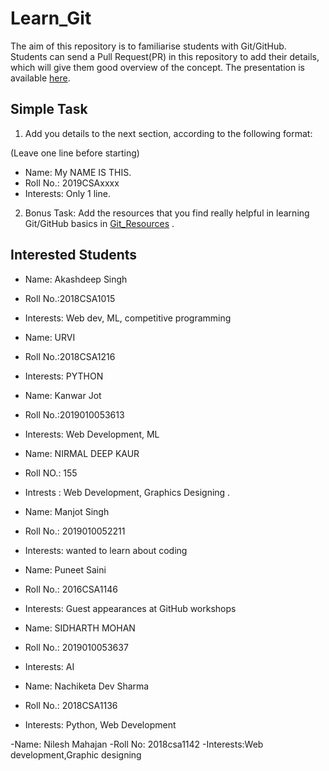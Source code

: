 # Learn_Git

The aim of this repository is to familiarise students with Git/GitHub. Students can send a Pull Request(PR) in this repository to add their details, which will give them good overview of the concept. The presentation is available [here](Presentation.pdf).

## Simple Task
1. Add you details to the next section, according to the following format:

(Leave one line before starting)
- Name: My NAME IS THIS.
- Roll No.: 2019CSAxxxx
- Interests: Only 1 line.

2. Bonus Task: Add the resources that you find really helpful in learning Git/GitHub basics in [Git_Resources](Git_Resources.md) .


## Interested Students

- Name: Akashdeep Singh
- Roll No.:2018CSA1015
- Interests: Web dev, ML, competitive programming 

- Name: URVI  
- Roll No.:2018CSA1216
- Interests: PYTHON

- Name: Kanwar Jot
- Roll No.:2019010053613
- Interests: Web Development, ML

- Name: NIRMAL DEEP KAUR
- Roll NO.: 155
- Intrests : Web Development, Graphics Designing .

- Name: Manjot Singh
- Roll No.: 2019010052211
- Interests: wanted to learn about coding

- Name: Puneet Saini
- Roll No.: 2016CSA1146
- Interests: Guest appearances at GitHub workshops

- Name: SIDHARTH MOHAN
- Roll No.: 2019010053637
- Interests: AI

- Name: Nachiketa Dev Sharma  
- Roll No.: 2018CSA1136
- Interests: Python, Web Development

-Name: Nilesh Mahajan
-Roll No: 2018csa1142
-Interests:Web development,Graphic designing
